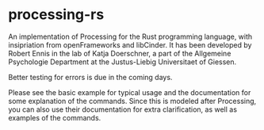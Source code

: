# processing-rs
An implementation of Processing for the Rust programming language,
with insipriation from openFrameworks and libCinder. It has been
developed by Robert Ennis in the lab of Katja Doerschner, a part of
the Allgemeine Psychologie Department at the Justus-Liebig
Universitaet of Giessen.

Better testing for errors is due in the coming days.

Please see the basic example for typical usage and the documentation for some
explanation of the commands. Since this is modeled after Processing, you can
also use their documentation for extra clarification, as well as examples of the
commands.